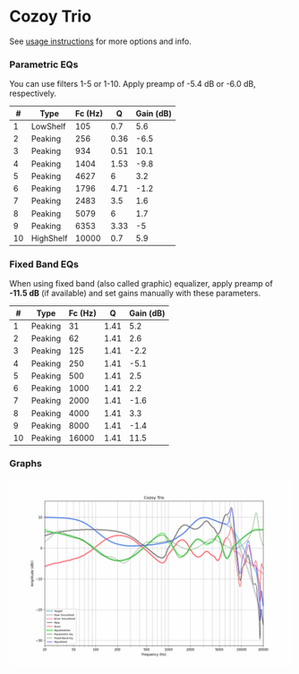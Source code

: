 # Cozoy Trio
See [usage instructions](https://github.com/jaakkopasanen/AutoEq#usage) for more options and info.

### Parametric EQs
You can use filters 1-5 or 1-10. Apply preamp of -5.4 dB or -6.0 dB, respectively.

|   # | Type      |   Fc (Hz) |    Q |   Gain (dB) |
|-----|-----------|-----------|------|-------------|
|   1 | LowShelf  |       105 | 0.7  |         5.6 |
|   2 | Peaking   |       256 | 0.36 |        -6.5 |
|   3 | Peaking   |       934 | 0.51 |        10.1 |
|   4 | Peaking   |      1404 | 1.53 |        -9.8 |
|   5 | Peaking   |      4627 | 6    |         3.2 |
|   6 | Peaking   |      1796 | 4.71 |        -1.2 |
|   7 | Peaking   |      2483 | 3.5  |         1.6 |
|   8 | Peaking   |      5079 | 6    |         1.7 |
|   9 | Peaking   |      6353 | 3.33 |        -5   |
|  10 | HighShelf |     10000 | 0.7  |         5.9 |

### Fixed Band EQs
When using fixed band (also called graphic) equalizer, apply preamp of **-11.5 dB** (if available) and set gains manually with these parameters.

|   # | Type    |   Fc (Hz) |    Q |   Gain (dB) |
|-----|---------|-----------|------|-------------|
|   1 | Peaking |        31 | 1.41 |         5.2 |
|   2 | Peaking |        62 | 1.41 |         2.6 |
|   3 | Peaking |       125 | 1.41 |        -2.2 |
|   4 | Peaking |       250 | 1.41 |        -5.1 |
|   5 | Peaking |       500 | 1.41 |         2.5 |
|   6 | Peaking |      1000 | 1.41 |         2.2 |
|   7 | Peaking |      2000 | 1.41 |        -1.6 |
|   8 | Peaking |      4000 | 1.41 |         3.3 |
|   9 | Peaking |      8000 | 1.41 |        -1.4 |
|  10 | Peaking |     16000 | 1.41 |        11.5 |

### Graphs
![](./Cozoy%20Trio.png)
